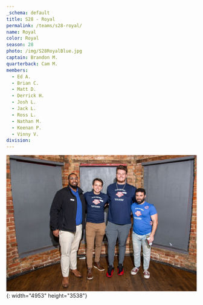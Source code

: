 ```yaml
---
_schema: default
title: S28 - Royal
permalink: /teams/s28-royal/
name: Royal
color: Royal
season: 28
photo: /img/S28RoyalBlue.jpg
captain: Brandon M.
quarterback: Cam M.
members:
  - Ed A.
  - Brian C.
  - Matt D.
  - Derrick H.
  - Josh L.
  - Jack L.
  - Ross L.
  - Nathan M.
  - Keenan P.
  - Vinny V.
division:
---
```

![](/img/da2-7066.jpg){: width="4953" height="3538"}